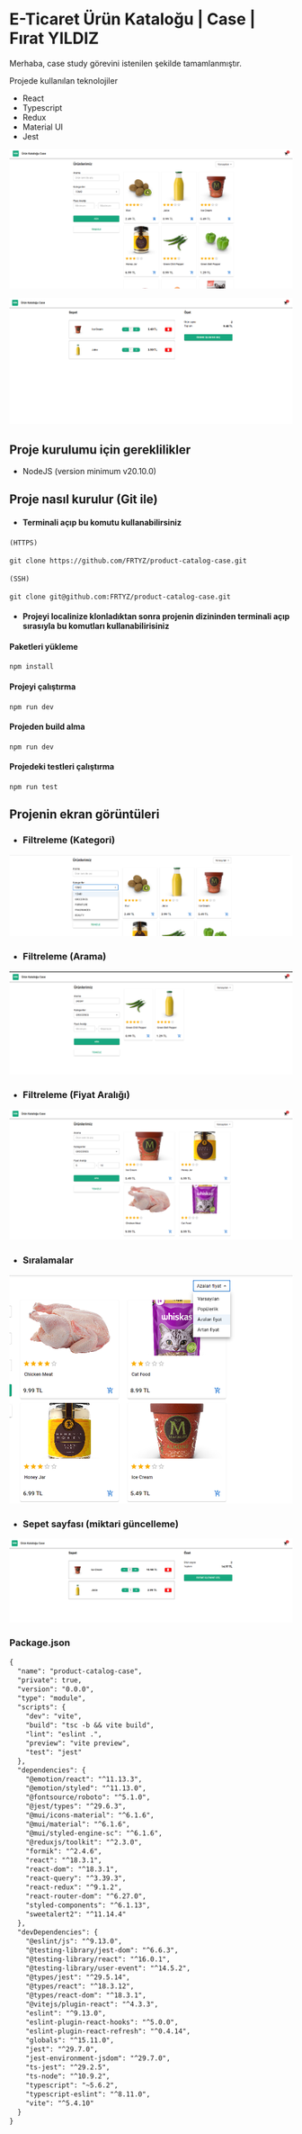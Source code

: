 # E-Ticaret Ürün Kataloğu | Case | Fırat YILDIZ

Merhaba, case study görevini istenilen şekilde tamamlanmıştır.

Projede kullanılan teknolojiler
* React
* Typescript
* Redux
* Material UI
* Jest

![alt text](https://github.com/FRTYZ/product-catalog-case/blob/main/public/home.png?raw=true)

![alt text](https://github.com/FRTYZ/product-catalog-case/blob/main/public/cart.png?raw=true)

## Proje kurulumu için gereklilikler
* NodeJS (version minimum v20.10.0)

## Proje nasıl kurulur (Git ile)

* #### Terminali açıp bu komutu kullanabilirsiniz

```
(HTTPS)

git clone https://github.com/FRTYZ/product-catalog-case.git

(SSH)

git clone git@github.com:FRTYZ/product-catalog-case.git
```

* #### Projeyi localinize klonladıktan sonra projenin dizininden terminali açıp sırasıyla bu komutları kullanabilirisiniz

#### Paketleri yükleme
```
npm install
```

#### Projeyi çalıştırma
```
npm run dev
```

#### Projeden build alma
```
npm run dev
```

#### Projedeki testleri çalıştırma
```
npm run test
```

## Projenin ekran görüntüleri

* ### Filtreleme (Kategori)

![alt text](https://github.com/FRTYZ/product-catalog-case/blob/main/public/product-category.png?raw=true)

* ### Filtreleme (Arama)

![alt text](https://github.com/FRTYZ/product-catalog-case/blob/main/public/product-search.png?raw=true)

* ### Filtreleme (Fiyat Aralığı)

![alt text](https://github.com/FRTYZ/product-catalog-case/blob/main/public/product-price.png?raw=true)

* ### Sıralamalar

![alt text](https://github.com/FRTYZ/product-catalog-case/blob/main/public/product-sort.png?raw=true)

* ### Sepet sayfası (miktari güncelleme)

![alt text](https://github.com/FRTYZ/product-catalog-case/blob/main/public/shopbag.png?raw=true)

### Package.json
```
{
  "name": "product-catalog-case",
  "private": true,
  "version": "0.0.0",
  "type": "module",
  "scripts": {
    "dev": "vite",
    "build": "tsc -b && vite build",
    "lint": "eslint .",
    "preview": "vite preview",
    "test": "jest"
  },
  "dependencies": {
    "@emotion/react": "^11.13.3",
    "@emotion/styled": "^11.13.0",
    "@fontsource/roboto": "^5.1.0",
    "@jest/types": "^29.6.3",
    "@mui/icons-material": "^6.1.6",
    "@mui/material": "^6.1.6",
    "@mui/styled-engine-sc": "^6.1.6",
    "@reduxjs/toolkit": "^2.3.0",
    "formik": "^2.4.6",
    "react": "^18.3.1",
    "react-dom": "^18.3.1",
    "react-query": "^3.39.3",
    "react-redux": "^9.1.2",
    "react-router-dom": "^6.27.0",
    "styled-components": "^6.1.13",
    "sweetalert2": "^11.14.4"
  },
  "devDependencies": {
    "@eslint/js": "^9.13.0",
    "@testing-library/jest-dom": "^6.6.3",
    "@testing-library/react": "^16.0.1",
    "@testing-library/user-event": "^14.5.2",
    "@types/jest": "^29.5.14",
    "@types/react": "^18.3.12",
    "@types/react-dom": "^18.3.1",
    "@vitejs/plugin-react": "^4.3.3",
    "eslint": "^9.13.0",
    "eslint-plugin-react-hooks": "^5.0.0",
    "eslint-plugin-react-refresh": "^0.4.14",
    "globals": "^15.11.0",
    "jest": "^29.7.0",
    "jest-environment-jsdom": "^29.7.0",
    "ts-jest": "^29.2.5",
    "ts-node": "^10.9.2",
    "typescript": "~5.6.2",
    "typescript-eslint": "^8.11.0",
    "vite": "^5.4.10"
  }
}

```